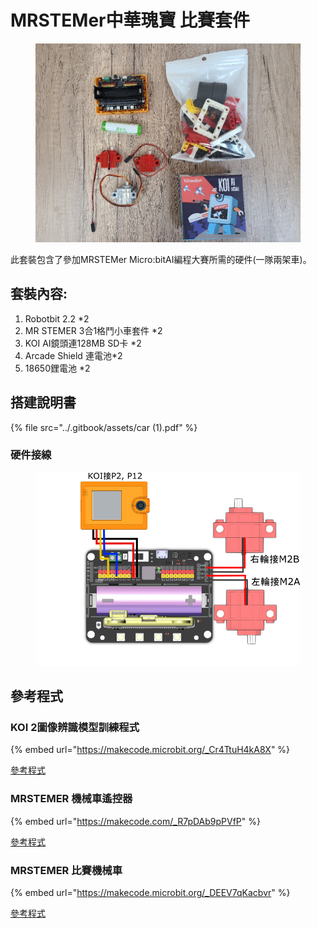 # MRSTEMer中華瑰寶 比賽套件

<figure><img src="../.gitbook/assets/equipmentlist_2023_2.jpg" alt=""><figcaption></figcaption></figure>

此套裝包含了參加MRSTEMer Micro:bitAI編程大賽所需的硬件(一隊兩架車)。

## 套裝內容:

1. Robotbit 2.2 \*2
2. MR STEMER 3合1格鬥小車套件 \*2
3. KOI AI鏡頭連128MB SD卡 \*2
4. Arcade Shield 連電池\*2
5. 18650鋰電池 \*2

## 搭建說明書

{% file src="../.gitbook/assets/car (1).pdf" %}

### 硬件接線

<figure><img src="../.gitbook/assets/car_wiring.png" alt=""><figcaption></figcaption></figure>

## 參考程式

### KOI 2圖像辨識模型訓練程式

{% embed url="https://makecode.microbit.org/_Cr4TtuH4kA8X" %}

[參考程式](https://makecode.microbit.org/\_HAh4jTH6H1Rh)

### MRSTEMER 機械車遙控器

{% embed url="https://makecode.com/_R7pDAb9pPVfP" %}

[參考程式](https://makecode.com/\_R7pDAb9pPVfP)

### MRSTEMER 比賽機械車

{% embed url="https://makecode.microbit.org/_DEEV7qKacbvr" %}

[參考程式](https://makecode.microbit.org/\_DEEV7qKacbvr)
